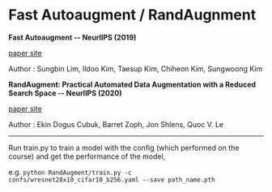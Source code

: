 Fast Autoaugment / RandAugnment
===

**Fast Autoaugment -- NeurlIPS (2019)**

[paper site](https://papers.nips.cc/paper_files/paper/2019/file/6add07cf50424b14fdf649da87843d01-Paper.pdf)

Author : Sungbin Lim, Ildoo Kim, Taesup Kim, Chiheon Kim, Sungwoong Kim



**RandAugment: Practical Automated Data Augmentation with a Reduced Search Space -- NeurlIPS (2020)**

[paper site](https://papers.nips.cc/paper_files/paper/2020/file/d85b63ef0ccb114d0a3bb7b7d808028f-Paper.pdf)

Author : Ekin Dogus Cubuk, Barret Zoph, Jon Shlens, Quoc V. Le


----
Run train.py to train a model with the config (which performed on the course) and get the performance of the model,

e.g. `python RandAugment/train.py -c confs/wresnet28x10_cifar10_b256.yaml --save path_name.pth`
